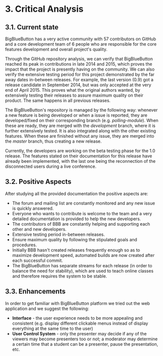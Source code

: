 # 3. Critical Analysis

## 3.1. Current state

BigBlueButton has a very active community with 57 contributors on GitHub and a core development team of 6 people who are responsible for the core features development and overall project's quality.

Through the GitHub repository analysis, we can verify that BigBlueButton reached its peak in contributions in late 2014 and 2015, which proves the impact that the project is presently having on the community. We can also verify the extensive testing period for this project demonstrated by the far away dates in-between releases. For example, the last version (0.9) got a release candidate in September 2014, but was only accepted at the very end of April 2015. This proves what the original authors wanted, by extensively testing their releases to assure maximum quality on their product. The same happens in all previous releases.

The BigBlueButton's repository is managed by the following way: whenever a new feature is being developed or when a issue is reported, they are developed/fixed on their corresponding branch (e.g. *polling-module*). When these are ready, they are merged with the *development* branch, where it is further extensively tested. It is also integrated along with the other existing features. When these are finished without any issue, they are merged into the *master* branch, thus creating a new release.

Currently, the developers are working on the beta testing phase for the 1.0 release. The features stated on their documentation for this release have already been implemented, with the last one being the reconnection of the disconnected users during a live conference. 

## 3.2. Positive Aspects

After studying all the provided documentation the positive aspects are:

  * The forum and mailing list are constantly monitored and any new issue is quickly answered.
  * Everyone who wants to contribute is welcome to the team and a very detailed documentation is provided to help the new developers.
  * The contributors of BBB are constantly helping and supporting each other and new developers.
  * Extensive testing period in-between releases.
  * Ensure maximum quality by following the stipulated goals and procedures.
  * Initially BBB hasn't created releases frequently enough so as to maximize development speed, automated builds are now created after each successful commit.
  * The BigBlueButton has separate streams for each release (in order to balance the need for stability), which are used to teach online classes and therefore requires the system to be stable.
  
## 3.3. Enhancements

In order to get familiar with BigBlueButton platform we tried out the web application and we suggest the following:

  * **Interface** - the user experience needs to be more appealing and consistent (e.g. display different clickable menus instead of display everything at the same time to the user)
  * **User Control System** - only the presenter may decide if any of the viewers may become presenters too or not; a moderator may determine a certain time that a student can be a presenter, pause the presentation, etc.
  
